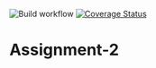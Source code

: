 ![Build workflow](https://github.com/Pedro-Leonii/Assignment-2/actions/workflows/build.yml/badge.svg)
[![Coverage Status](https://coveralls.io/repos/github/Pedro-Leonii/Assignment-2/badge.svg?branch=main)](https://coveralls.io/github/Pedro-Leonii/Assignment-2?branch=main)

# Assignment-2
